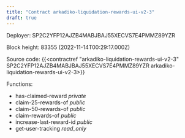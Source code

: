 ```yaml
---
title: "Contract arkadiko-liquidation-rewards-ui-v2-3"
draft: true
---
```

Deployer: SP2C2YFP12AJZB4MABJBAJ55XECVS7E4PMMZ89YZR


 



Block height: 83355 (2022-11-14T00:29:17.000Z)

Source code: {{<contractref "arkadiko-liquidation-rewards-ui-v2-3" SP2C2YFP12AJZB4MABJBAJ55XECVS7E4PMMZ89YZR arkadiko-liquidation-rewards-ui-v2-3>}}

Functions:

* has-claimed-reward _private_
* claim-25-rewards-of _public_
* claim-50-rewards-of _public_
* claim-rewards-of _public_
* increase-last-reward-id _public_
* get-user-tracking _read_only_
